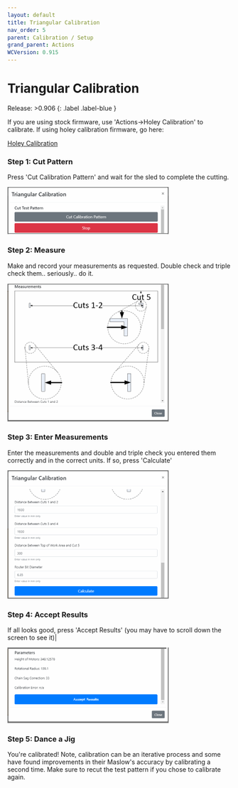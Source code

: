 ```yaml
---
layout: default
title: Triangular Calibration
nav_order: 5
parent: Calibration / Setup
grand_parent: Actions
WCVersion: 0.915
---
```

# Triangular Calibration

Release: >0.906
{: .label .label-blue }

If you are using stock firmware, use 'Actions->Holey Calibration' to calibrate.  If using holey calibration firmware, go here:
 
 [Holey Calibration](Actions/Calibration-Setup/holeyCalibration.md)

### Step 1: Cut Pattern 

Press 'Cut Calibration Pattern' and wait for the sled to complete the cutting.

![Cut Pattern](../../assets/triangularCalibration/cutPattern.png)


### Step 2: Measure
 
Make and record your measurements as requested.  Double check and triple check them.. seriously.. do it.

![Enter Measurements](../../assets/triangularCalibration/measurements.png)


### Step 3: Enter Measurements

Enter the measurements and double and triple check you entered them correctly and in the correct units.  If so, press 'Calculate'

![Enter Measurements](../../assets/triangularCalibration/calculate.png)


### Step 4: Accept Results

If all looks good, press 'Accept Results' (you may have to scroll down the screen to see it)|

![Enter Measurements](../../assets/triangularCalibration/acceptResults.png)

### Step 5: Dance a Jig

You're calibrated!  Note, calibration can be an iterative process and some have found improvements in their Maslow's accuracy by calibrating a second time.  Make sure to recut the test pattern if you chose to calibrate again.
